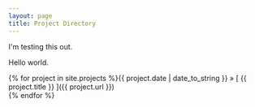 ```yaml
---
layout: page
title: Project Directory
---
```


I'm testing this out.

Hello world.

{% for project in site.projects %}{{ project.date | date_to_string }} &raquo; [ {{ project.title }} ]({{ project.url }})  
{% endfor %}